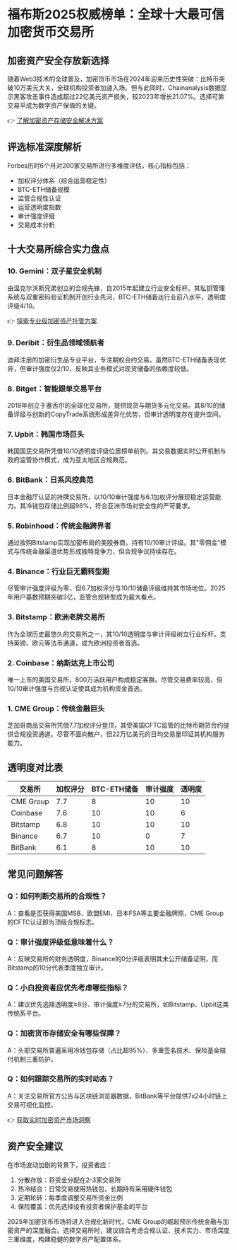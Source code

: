 # 福布斯2025权威榜单：全球十大最可信加密货币交易所

## 加密资产安全存放新选择

随着Web3技术的全球普及，加密货币市场在2024年迎来历史性突破：比特币突破10万美元大关，全球机构投资者加速入场。但与此同时，Chainanalysis数据显示黑客攻击事件造成超过22亿美元资产损失，较2023年增长21.07%。选择可靠交易平成为数字资产保值的关键。

👉 [了解加密资产存储安全解决方案](https://bit.ly/okx_welcome)

## 评选标准深度解析

Forbes历时6个月对200家交易所进行多维度评估，核心指标包括：
- 加权评分体系（综合运营稳定性）
- BTC-ETH储备规模
- 监管合规性认证
- 运营透明度指数
- 审计强度评级
- 交易成本分析

## 十大交易所综合实力盘点

### 10. Gemini：双子星安全机制
由温克尔沃斯兄弟创立的合规先锋，自2015年起建立行业安全标杆。其私钥管理系统与双重密码验证机制开创行业先河，BTC-ETH储备达行业前八水平，透明度评级4/10。

👉 [探索专业级加密资产托管方案](https://bit.ly/okx_welcome)

### 9. Deribit：衍生品领域领航者
迪拜注册的加密衍生品专业平台，专注期权合约交易。虽然BTC-ETH储备表现优异，但审计强度仅2/10，反映其业务模式对现货储备的依赖度较低。

### 8. Bitget：智能跟单交易平台
2018年创立于塞舌尔的全球化交易所，提供现货与期货多元化交易。其8/10的储备评级与创新的CopyTrade系统形成差异化优势，但审计透明度存在提升空间。

### 7. Upbit：韩国市场巨头
韩国国民交易所凭借10/10透明度评级位居榜单前列。其交易数据实时公开机制与政府监管协作模式，成为亚太地区合规典范。

### 6. BitBank：日系风控典范
日本金融厅认证的持牌交易所，以10/10审计强度与6.1加权评分展现稳定运营能力。其冷钱包存储比例超98%，符合亚洲市场对安全性的严苛要求。

### 5. Robinhood：传统金融跨界者
通过收购Bitstamp实现加密布局的美股券商，持有10/10审计评级。其"零佣金"模式与传统金融渠道优势形成独特竞争力，但合规争议持续存在。

### 4. Binance：行业巨无霸转型期
尽管审计强度评级为零，但6.7加权评分与10/10储备评级维持其市场地位。2025年用户基数预期突破3亿，监管合规转型成为最大看点。

### 3. Bitstamp：欧洲老牌交易所
作为全球历史最悠久的交易所之一，其10/10透明度与审计评级树立行业标杆。支持英镑、欧元等法币通道，成为欧洲投资者首选。

### 2. Coinbase：纳斯达克上市公司
唯一上市的美国交易所，800万活跃用户构成稳定客群。尽管交易费率较高，但10/10审计强度与合规认证使其成为机构资金首选。

### 1. CME Group：传统金融巨头
芝加哥商品交易所凭借7.7加权评分登顶，其受美国CFTC监管的比特币期货合约提供合规投资通道。尽管不面向散户，但22万亿美元的日均交易量印证其机构服务能力。

## 透明度对比表

| 交易所   | 加权评分 | BTC-ETH储备 | 审计强度 | 透明度 |
|----------|----------|-------------|----------|--------|
| CME Group| 7.7      | 8           | 10       | 10     |
| Coinbase | 7.6      | 10          | 10       | 6      |
| Bitstamp | 6.8      | 10          | 10       | 10     |
| Binance  | 6.7      | 10          | 0        | 7      |
| BitBank  | 6.1      | 8           | 10       | 10     |

## 常见问题解答

### Q：如何判断交易所的合规性？
A：查看是否获得美国MSB、欧盟EMI、日本FSA等主要金融牌照，CME Group的CFTC认证即为顶级合规标志。

### Q：审计强度评级低意味着什么？
A：反映交易所的财务透明度，Binance的0分评级表明其未公开储备证明，而Bitstamp的10分代表季度独立审计。

### Q：小白投资者应优先考虑哪些指标？
A：建议优先选择透明度≥8分、审计强度≥7分的交易所，如Bitstamp、Upbit这类传统系平台。

### Q：加密货币存储安全有哪些保障？
A：头部交易所普遍采用冷钱包存储（占比超95%）、多重签名技术、保险基金赔付机制三重防护。

### Q：如何跟踪交易所的实时动态？
A：关注交易所官方公告与区块链浏览器数据，BitBank等平台提供7x24小时链上交易可视化监控。

👉 [获取实时加密资产市场洞察](https://bit.ly/okx_welcome)

## 资产安全建议

在市场波动加剧的背景下，投资者应：
1. 分散存放：将资金分配在2-3家交易所
2. 热冷结合：日常交易使用热钱包，长期持有采用硬件钱包
3. 定期轮转：每季度调整交易所资金比例
4. 保险覆盖：优先选择设有投资者保护基金的平台

2025年加密货币市场将进入合规化新时代，CME Group的崛起预示传统金融与加密资产的深度融合。选择交易所时，建议综合考虑合规认证、技术实力、市场深度三重维度，构建稳健的数字资产配置体系。